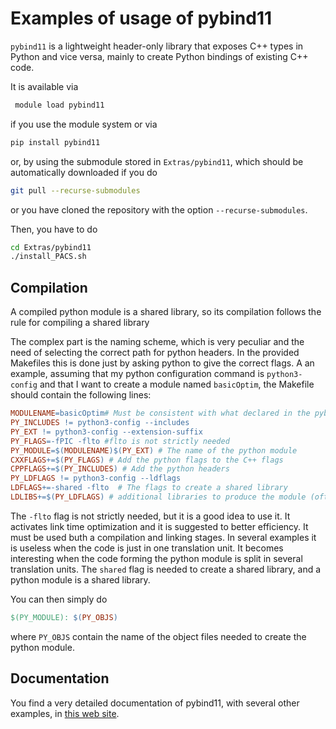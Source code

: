 # Examples of usage of pybind11 #

`pybind11` is a lightweight header-only library that exposes C++ types in Python and vice versa, mainly to create Python bindings of existing C++ code.

It is available via
```bash
 module load pybind11
```
if you use the module system or via

```bash
pip install pybind11
```
or, by using the submodule stored in `Extras/pybind11`, which should be automatically downloaded if you do

```bash
git pull --recurse-submodules
```
or you have cloned the repository with the option `--recurse-submodules`.

Then, you have to do

```bash
cd Extras/pybind11
./install_PACS.sh
```

## Compilation ##
A compiled python module is a shared library, so its compilation follows the rule for compiling a shared library

The complex part is the naming scheme, which is very peculiar and the need of selecting the correct path for python headers. 
In the provided Makefiles this is done just by asking python to give the correct flags. A an example, assuming that my python configuration command is `python3-config` and that I want to create a module named `basicOptim`, the Makefile should contain the following lines:

```makefile
MODULENAME=basicOptim# Must be consistent with what declared in the pybind wrapper
PY_INCLUDES != python3-config --includes
PY_EXT != python3-config --extension-suffix
PY_FLAGS=-fPIC -flto #flto is not strictly needed
PY_MODULE=$(MODULENAME)$(PY_EXT) # The name of the python module
CXXFLAGS+=$(PY_FLAGS) # Add the python flags to the C++ flags
CPPFLAGS+=$(PY_INCLUDES) # Add the python headers
PY_LDFLAGS != python3-config --ldflags
LDFLAGS+=-shared -flto  # The flags to create a shared library
LDLIBS+=$(PY_LDFLAGS) # additional libraries to produce the module (often not needed)
```

The `-flto` flag is not strictly needed, but it is a good idea to use it. It activates link time optimization and it is suggested to better efficiency. It must be used buth a compilation and linking stages.
In several examples it is useless when the code is just in one translation unit. It becomes interesting when the code forming the python module is split in several translation units.
The `shared` flag is needed to create a shared library, and a python module is a shared library.

You can then simply do
```makefile
$(PY_MODULE): $(PY_OBJS)
```
where `PY_OBJS` contain the name of the object files needed to create the python module.

## Documentation ##
You find a very detailed documentation of pybind11, with several other examples, in [this web site](https://pybind11.readthedocs.io/en/stable/).





